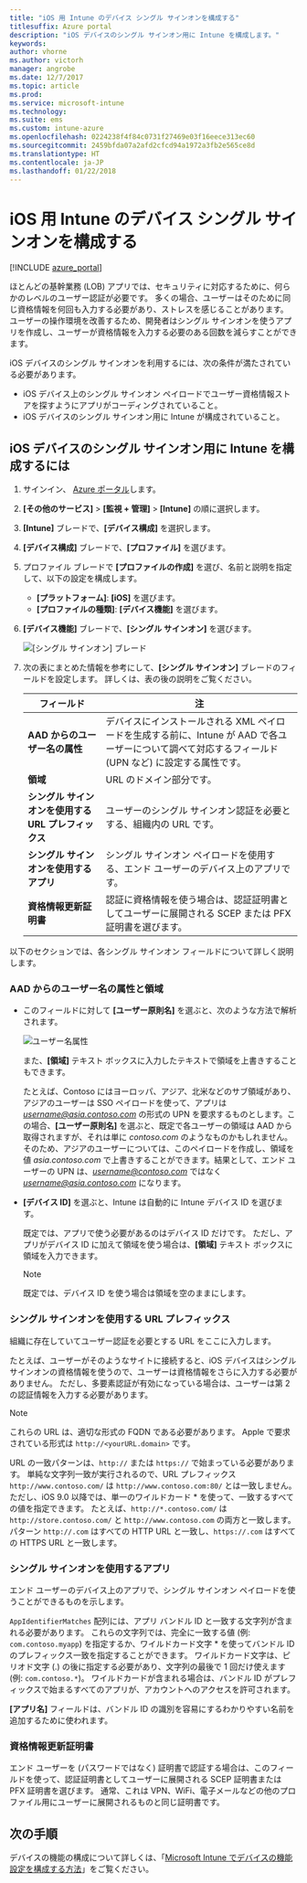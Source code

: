 ```yaml
---
title: "iOS 用 Intune のデバイス シングル サインオンを構成する"
titlesuffix: Azure portal
description: "iOS デバイスのシングル サインオン用に Intune を構成します。"
keywords: 
author: vhorne
ms.author: victorh
manager: angrobe
ms.date: 12/7/2017
ms.topic: article
ms.prod: 
ms.service: microsoft-intune
ms.technology: 
ms.suite: ems
ms.custom: intune-azure
ms.openlocfilehash: 0224238f4f84c0731f27469e03f16eece313ec60
ms.sourcegitcommit: 2459bfda07a2afd2cfcd94a1972a3fb2e565ce8d
ms.translationtype: HT
ms.contentlocale: ja-JP
ms.lasthandoff: 01/22/2018
---
```

# <a name="configure-intune-for-ios-device-single-sign-on"></a>iOS 用 Intune のデバイス シングル サインオンを構成する

[!INCLUDE [azure_portal](./includes/azure_portal.md)]

ほとんどの基幹業務 (LOB) アプリでは、セキュリティに対応するために、何らかのレベルのユーザー認証が必要です。 多くの場合、ユーザーはそのために同じ資格情報を何回も入力する必要があり、ストレスを感じることがあります。 ユーザーの操作環境を改善するため、開発者はシングル サインオンを使うアプリを作成し、ユーザーが資格情報を入力する必要のある回数を減らすことができます。

iOS デバイスのシングル サインオンを利用するには、次の条件が満たされている必要があります。

- iOS デバイス上のシングル サインオン ペイロードでユーザー資格情報ストアを探すようにアプリがコーディングされていること。
- iOS デバイスのシングル サインオン用に Intune が構成されていること。

## <a name="to-configure-intune-for-ios-device-single-sign-on"></a>iOS デバイスのシングル サインオン用に Intune を構成するには


1. サインイン、 [Azure ポータル](https://portal.azure.com)します。
2. **[その他のサービス]** > **[監視 + 管理]** > **[Intune]** の順に選択します。
3. **[Intune]** ブレードで、**[デバイス構成]** を選択します。
2. **[デバイス構成]** ブレードで、**[プロファイル]** を選びます。
3. プロファイル ブレードで **[プロファイルの作成]** を選び、名前と説明を指定して、以下の設定を構成します。
   - **[プラットフォーム]**: **[iOS]** を選びます。 
   - **[プロファイルの種類]**: **[デバイス機能]** を選びます。
4. **[デバイス機能]** ブレードで、**[シングル サインオン]** を選びます。

   ![[シングル サインオン] ブレード](./media/sso-blade.png)

2. 次の表にまとめた情報を参考にして、**[シングル サインオン]** ブレードのフィールドを設定します。 詳しくは、表の後の説明をご覧ください。
   
   |フィールド  |注|
   |---------|---------|
   |**AAD からのユーザー名の属性**|デバイスにインストールされる XML ペイロードを生成する前に、Intune が AAD で各ユーザーについて調べて対応するフィールド (UPN など) に設定する属性です。|
   |**領域**|URL のドメイン部分です。|
   |**シングル サインオンを使用する URL プレフィックス**|ユーザーのシングル サインオン認証を必要とする、組織内の URL です。|
   |**シングル サインオンを使用するアプリ**|シングル サインオン ペイロードを使用する、エンド ユーザーのデバイス上のアプリです。|
   |**資格情報更新証明書**|認証に資格情報を使う場合は、認証証明書としてユーザーに展開される SCEP または PFX 証明書を選びます。|

以下のセクションでは、各シングル サインオン フィールドについて詳しく説明します。

### <a name="username-attribute-from-aad-and-realm"></a>AAD からのユーザー名の属性と領域

- このフィールドに対して **[ユーザー原則名]** を選ぶと、次のような方法で解析されます。

   ![ユーザー名属性](media/User-name-attribute.png)

   また、**[領域]** テキスト ボックスに入力したテキストで領域を上書きすることもできます。

   たとえば、Contoso にはヨーロッパ、アジア、北米などのサブ領域があり、 アジアのユーザーは SSO ペイロードを使って、アプリは *username@asia.contoso.com* の形式の UPN を要求するものとします。この場合、**[ユーザー原則名]** を選ぶと、既定で各ユーザーの領域は AAD から取得されますが、それは単に *contoso.com* のようなものかもしれません。そのため、アジアのユーザーについては、このペイロードを作成し、領域を値 *asia.contoso.com* で上書きすることができます。結果として、エンド ユーザーの UPN は、*username@contoso.com* ではなく *username@asia.contoso.com* になります。

- **[デバイス ID]** を選ぶと、Intune は自動的に Intune デバイス ID を選びます。

   既定では、アプリで使う必要があるのはデバイス ID だけです。 ただし、アプリがデバイス ID に加えて領域を使う場合は、**[領域]** テキスト ボックスに領域を入力できます。

   > [!NOTE]
   > 既定では、デバイス ID を使う場合は領域を空のままにします。

### <a name="url-prefixes-that-will-use-single-sign-on"></a>シングル サインオンを使用する URL プレフィックス

組織に存在していてユーザー認証を必要とする URL をここに入力します。

たとえば、ユーザーがそのようなサイトに接続すると、iOS デバイスはシングル サインオンの資格情報を使うので、ユーザーは資格情報をさらに入力する必要がありません。 ただし、多要素認証が有効になっている場合は、ユーザーは第 2 の認証情報を入力する必要があります。

> [!NOTE]
> これらの URL は、適切な形式の FQDN である必要があります。 Apple で要求されている形式は `http://<yourURL.domain>` です。

URL の一致パターンは、`http://` または `https://` で始まっている必要があります。 単純な文字列一致が実行されるので、URL プレフィックス `http://www.contoso.com/` は `http://www.contoso.com:80/` とは一致しません。 ただし、iOS 9.0 以降では、単一のワイルドカード * を使って、一致するすべての値を指定できます。 たとえば、`http://*.contoso.com/` は `http://store.contoso.com/` と `http://www.contoso.com` の両方と一致します。
パターン `http://.com` はすべての HTTP URL と一致し、`https://.com` はすべての HTTPS URL と一致します。

### <a name="apps-that-will-use-single-sign-on"></a>シングル サインオンを使用するアプリ

エンド ユーザーのデバイス上のアプリで、シングル サインオン ペイロードを使うことができるものを示します。

`AppIdentifierMatches` 配列には、アプリ バンドル ID と一致する文字列が含まれる必要があります。 これらの文字列では、完全に一致する値 (例: `com.contoso.myapp`) を指定するか、ワイルドカード文字 * を使ってバンドル ID のプレフィックス一致を指定することができます。 ワイルドカード文字は、ピリオド文字 (.) の後に指定する必要があり、文字列の最後で 1 回だけ使えます (例: `com.contoso.*`)。 ワイルドカードが含まれる場合は、バンドル ID がプレフィックスで始まるすべてのアプリが、アカウントへのアクセスを許可されます。

**[アプリ名]** フィールドは、バンドル ID の識別を容易にするわかりやすい名前を追加するために使われます。

### <a name="credential-renewal-certificate"></a>資格情報更新証明書

エンド ユーザーを (パスワードではなく) 証明書で認証する場合は、このフィールドを使って、認証証明書としてユーザーに展開される SCEP 証明書または PFX 証明書を選びます。 通常、これは VPN、WiFi、電子メールなどの他のプロファイル用にユーザーに展開されるものと同じ証明書です。

## <a name="next-steps"></a>次の手順

デバイスの機能の構成について詳しくは、「[Microsoft Intune でデバイスの機能設定を構成する方法](device-features-configure.md)」をご覧ください。